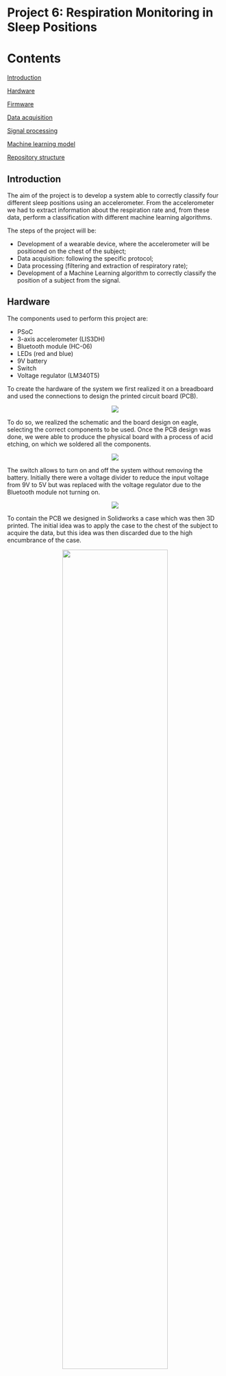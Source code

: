 # Project 6: Respiration Monitoring in Sleep Positions











# Contents
[Introduction](#introduction)

[Hardware](#hardware)

[Firmware](#firmware)

[Data acquisition](#data-acquisition)

[Signal processing](#signal-processing)

[Machine learning model](#machine-learning-model)

[Repository structure](#repository-structure)





















##

## Introduction
The aim of the project is to develop a system able to correctly classify four different sleep positions using an accelerometer. From the accelerometer we had to extract information about the respiration rate and, from these data, perform a classification with different machine learning algorithms.  

The steps of the project will be: 

- Development of a wearable device, where the accelerometer will be positioned on the chest of the subject;
- Data acquisition: following the specific protocol;
- Data processing (filtering and extraction of respiratory rate);
- Development of a Machine Learning algorithm to correctly classify the position of a subject from the signal. 

## Hardware
The components used to perform this project are: 

- PSoC
- 3-axis accelerometer (LIS3DH)
- Bluetooth module (HC-06)
- LEDs (red and blue)
- 9V battery
- Switch
- Voltage regulator (LM340T5)

To create the hardware of the system we first realized it on a breadboard and used the connections to design the printed circuit board (PCB). 

<p align="center">
  <img src="https://github.com/ltebs-polimi/AY2122_II_Project-6/blob/master/img/2.png">
</p>

To do so, we realized the schematic and the board design on eagle, selecting the correct components to be used. Once the PCB design was done, we were able to produce the physical board with a process of acid etching, on which we soldered all the components. 

<p align="center">
  <img src="https://github.com/ltebs-polimi/AY2122_II_Project-6/blob/master/img/3.png">
</p>

The switch allows to turn on and off the system without removing the battery. Initially there were a voltage divider to reduce the input voltage from 9V to 5V but was replaced with the voltage regulator due to the Bluetooth module not turning on.

<p align="center">
  <img src="https://github.com/ltebs-polimi/AY2122_II_Project-6/blob/master/img/4.png">
</p>

To contain the PCB we designed in Solidworks a case which was then 3D printed. The initial idea was to apply the case to the chest of the subject to acquire the data, but this idea was then discarded due to the high encumbrance of the case.

<p align="center">
  <img width="70%" src="https://github.com/ltebs-polimi/AY2122_II_Project-6/blob/master/img/5-6.png">
</p>

The hardware is subdivided into two main parts: PCB and accelerometer. The PCB contain all the physical elements and their connections, while the accelerometer is stitched on a strap and is connected to the PCB through long cables. 

In this way, we apply the strap on the thorax of the subject, reducing the encumbrance and allowing a free movement of the accelerometer, and the case is kept near the acquisition site.

## Firmware
The accelerometer and the microprocessor communicate with a I2C Master/slave communication and the data are sent with a Bluetooth module. Then, there are two digital output to drive two LED. The first one (blue) turns ON when the accelerometer is sampling, the second one (red) turns ON if some error occurs in the communication with the accelerometer. 

When the device turns on, the microprocessor reads and writes the registers of the accelerometer.
We set the sampling frequency (CTRL\_REG1) at 50 Hz, the Full Scale Range (CTRL\_REG4) at +-2g and we enable the FIFO mode.   

The device is in the “waiting” status in which the accelerometer is not sampling and the FIFO register is empty. 

When the user sends a “start” signal, the device starts sampling for three minutes (according to the protocol for collecting the data), the blue light turns on and the data is saved in the FIFO register. 
When the register is full, we send the data with the Bluetooth module and reset the FIFO register. After three minutes the procedures stops and the device returns in the “waiting” status. 

If an error occurs during the sampling procedure, the sampling stops and the red LED turns on. It is possible to stop the sampling even with a “stop” signal. 

## Data acquisition
The protocol for the data acquisition consists in collecting data of 10 people in 4 different positions (supine, prone, lateral left, lateral right). Each subject must keep the position for 3 minutes. 

To make the procedure easier we implement a graphical interface in which the user can communicate with the device. 

<p align="center">
  <img src="https://github.com/ltebs-polimi/AY2122_II_Project-6/blob/master/img/7.png">
</p>

The user has to choose a port and connect to it. The application allows also to rescan the port or disconnect to the port if needed. 

<p align="center">
  <img src="https://github.com/ltebs-polimi/AY2122_II_Project-6/blob/master/img/8.png">
</p>

Then the user has to choose the position of the subject and starts the sampling. It is possible also to stop the sampling. 

<p align="center">
  <img src="https://github.com/ltebs-polimi/AY2122_II_Project-6/blob/master/img/9.png">
</p>

After three minutes the data is saved as ‘.csv’ in a specific folder. The data are automatically saved and labelled and every sampling has its own file. It is possible to change the position of the subjects and start another sampling. 
<p align="center">
  <img src="https://github.com/ltebs-polimi/AY2122_II_Project-6/blob/master/img/10.png">
</p>
The ‘.csv’ file contains all the data of the three axis and the position of the subject. These files will be then processed to obtain the information about the respiratory signal. 

## Signal processing

### Introduction
In order to process the data to extract the respiration signal and consequently the reparation rate, we have tried two different approaches, both based on data normalization and filtering data with Moving-average and Butterworth filters.

The main difference between these two methods regards the computation of the respiration rate:

- chest\_2.mat: compute the respiration rate based on pick coating function;
- F\_br.mat and PY\_file\_BR.py: compute the respiration rate based on fast Fourier transform.

We decided to adopt the second approach, basing on literature reviews.



### Explanation of the principal steps
The following are the main steps used in the algorithm:

1.  Z-TRANSFORM AND WINDOWING

<p align="center">
  <img src="https://github.com/ltebs-polimi/AY2122_II_Project-6/blob/master/img/11.png">
</p>

In order to smooth and compare the data, a Z-normalization is applied. Based on a preliminary analysis of the raw-data plot, we choose only the horizontal component (X,Y axis) of the acceleration to extract the respiration signal, because the Z axis is most influenced by the tone sound vibration of the heart. 

Looking to the final aim of the ML analysis, we decide to divide any posture registration of 3 minutes in 3 windows of 60 seconds. In this way, from any registration of each posture, we obtain 3 signals of one minutes enlarging the dataset having 12 signals for each recorded volunteer (instead of 4).

The further analysis is applied to a 60 second window.

2. FILTERING

We have filtered transformed raw-data in 60 seconds window applying a cascade of filter:

- Moving-Average Filtering: to reduce the noise, we have applied a Moving average filter on a window of length corresponding to a maximal breathing rate (40 breaths/min).

|Average window size |(40/60) x Sampling Frequencies |
| :- | :- |


<p align="center">
  <img src="https://github.com/ltebs-polimi/AY2122_II_Project-6/blob/master/img/12.png">
</p>







- Butterworth Filtering: the respiration frequencies in physiological condition can vary from 8 to 40 breaths for minutes (0.13-0.66 HZ). Therefore to extract the respiration signal we need to enhance this range of frequencies applying a Butterworth filter with parameters that are reported in the table. 

|FILTER ORDER|LOW F. (Hz)|HIGH F. (Hz)|
| :-: | :-: | :-: |
|4|0.05|0.66|



<p align="center">
  <img src="https://github.com/ltebs-polimi/AY2122_II_Project-6/blob/master/img/13.png">
</p>







- BR selection: from the filtered signal we compute the Fast Fourier transform in order to make a frequency analysis. Subsequently, computing its power spectrum it is possible to select the breathing rate looking at the range of frequencies corresponding to physiological one (8-40 breath/min). This corresponds to the maximal in that range.


<p align="center">
  <img src="https://github.com/ltebs-polimi/AY2122_II_Project-6/blob/master/img/14.png">
</p>






### Time and frequencies index extraction
In order to make further analysis on the signal, especially the classification purpose, we create a final dataset in which we report different time and frequencies domain index computed on the signal. (The list of index are reported in "index_computation.pdf" file, inside the "data collection" folder) 

After computed the principal index for ML analysis  reported in the table, we merge all the created dataset to proceed further.

## Machine learning model
For the classification we explored different ways. 

First, we tried to classify with the raw data coming from the accelerometer, we reached an accuracy of 100% mainly because of the orientation of the gravity acceleration that gives the major contribute to the signal.  

Then, we used the information about the respiration only to classify the position. 

We tried to classify the position from the respiration signal, but the classification didn’t perform very well, so we decided to use the information about the respiration signal (mean, variance...). 

1. Univariate analysis: we removed the outlier to the variables that had a Gaussian distribution and we tried to normalize the other distributions. 
1. Multivariate analysis: we removed from the dataset the variables with high linear correlation and the variables which show a pattern in the bivariate distribution. Then, we performed a PCA.
1. X and y dataset: after the standardization we split the dataset into y and x. The first one is the dataset containing the target (‘supine’, ‘prone’, ‘lateral R’, ‘lateral L’). The second one is the dataset containing the variables. We divided these datasets into train (70%) and test (30%). 
1. Machine Learning methods: we explored different ML methods. For each of them we selected the best parameters with a function, in order to perform the best classification. We explore:
   1. KNN (k-Nearest Neighbour)
   1. Decisional Tree
   1. Naïve-Bayes classifier
   1. Logistic regression
   1. Multi-layer Perceptron Classifier
   1. Linear support vector classifier
   1. Random Forest

We chose to use the linear SVM because it gave the most consistent results: in fact with all the 4 targets we have an accuracy of 60%, but if we use only 3 target the accuracy increases to 80%. It seems reasonable to have only 3 targets because the respiration doesn't change much in the position lateral right and lateral left

## Repository structure
- Folder "data collection" contains:

   - Raw data: the data coming from the accelerometer

   - Processed data: the data processed to obtain the respiration signal
   
   - Processing.py: code to process the data and extract the respiratory features

   - GUI.py: the graphical interface for collecting the data

   - final_script: the script for the machine Learning classification

- Folder "Firmware" contains the PSOC design and workspace and all the files related to them 

- Folder "Eagle" contains the PCB-related files

- Folder "SolidWorks" contains the .SLDPRT and .SLDASM files of the 3D-printed case
